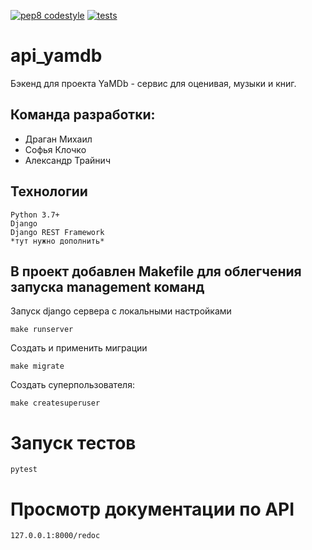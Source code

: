 [![pep8 codestyle](https://github.com/DRAGANmik/api_yamdb/actions/workflows/codestyle.yml/badge.svg?branch=master)](https://github.com/DRAGANmik/api_yamdb/actions/workflows/codestyle.yml)
[![tests](https://github.com/DRAGANmik/api_yamdb/actions/workflows/tests.yml/badge.svg)](https://github.com/DRAGANmik/api_yamdb/actions/workflows/tests.yml)
# api_yamdb

Бэкенд для проекта YaMDb - сервис для оценивая, музыки и книг.

## Команда разработки:
* Драган Михаил
* Софья Клочко
* Александр Трайнич


## Технологии
```
Python 3.7+
Django
Django REST Framework
*тут нужно дополнить*
```
## В проект добавлен Makefile для облегчения запуска management команд

Запуск django сервера c локальными настройками

```shell
make runserver
```

Создать и применить миграции
```shell
make migrate
```

Создать суперпользователя:
```shell
make createsuperuser
```

# Запуск тестов

```shell
pytest
```
# Просмотр документации по API

```shell
127.0.0.1:8000/redoc

